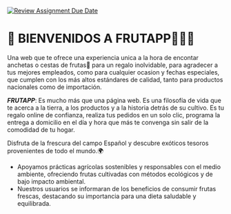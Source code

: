 [![Review Assignment Due Date](https://classroom.github.com/assets/deadline-readme-button-24ddc0f5d75046c5622901739e7c5dd533143b0c8e959d652212380cedb1ea36.svg)](https://classroom.github.com/a/xq5TwZF7)


# 👋  BIENVENIDOS A FRUTAPP🍎🍇🍒
 
 Una web que te ofrece una experiencia unica a la hora de encontar anchetas o cestas de frutas🍍 para un regalo inolvidable, para agradecer a tus mejores empleados, como para cualquier ocasion y fechas especiales, que cumplen con los más altos estándares de calidad, tanto para productos nacionales como de importación.

 ***FRUTAPP***: Es mucho más que una página web. Es una filosofía de vida que te acerca a la tierra, a los productos y a la historia detrás de su cultivo. Es tu regalo online de confianza, realiza tus pedidos en un solo clic, programa la entrega a domicilio en el día y hora que más te convenga sin salir de la comodidad de tu hogar.

 Disfruta de la frescura del campo Español y descubre exóticos tesoros provenientes de todo el mundo.🌍
 


- Apoyamos prácticas agrícolas sostenibles y responsables con el medio ambiente, ofreciendo frutas cultivadas con métodos ecológicos y de bajo impacto ambiental.
- Nuestros usuarios se informaran de los beneficios de consumir frutas frescas, destacando su importancia para una dieta 
saludable y equilibrada.

